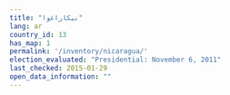 ```yaml
---
title: "نيكاراغوا"
lang: ar
country_id: 13
has_map: 1
permalink: '/inventory/nicaragua/'
election_evaluated: "Presidential: November 6, 2011"
last_checked: 2015-01-29
open_data_information: ""
---
```

